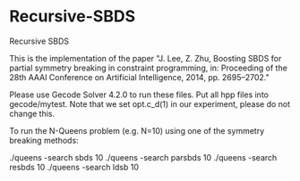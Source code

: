 # Recursive-SBDS
Recursive SBDS

This is the implementation of the paper "J. Lee, Z. Zhu, Boosting SBDS for partial symmetry breaking in constraint programming, in: Proceeding of the 28th AAAI Conference on Artificial Intelligence, 2014, pp. 2695–2702."

Please use Gecode Solver 4.2.0 to run these files.
Put all hpp files into gecode/mytest.
Note that we set opt.c_d(1) in our experiment, please do not change this.


To run the N-Queens problem (e.g. N=10) using one of the symmetry breaking methods:

./queens -search sbds 10
./queens -search parsbds 10
./queens -search resbds 10
./queens -search ldsb 10
 
